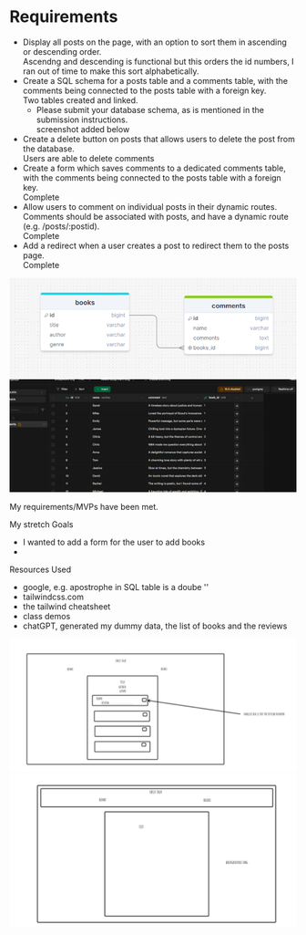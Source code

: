 # Requirements

- Display all posts on the page, with an option to sort them in ascending or descending order.  
  Ascendng and descending is functional but this orders the id numbers, I ran out of time to make this sort alphabetically.
- Create a SQL schema for a posts table and a comments table, with the comments being connected to the posts table with a foreign key.  
  Two tables created and linked.
  - Please submit your database schema, as is mentioned in the submission instructions.  
    screenshot added below
- Create a delete button on posts that allows users to delete the post from the database.  
  Users are able to delete comments
- Create a form which saves comments to a dedicated comments table, with the comments being connected to the posts table with a foreign key.  
  Complete
- Allow users to comment on individual posts in their dynamic routes. Comments should be associated with posts, and have a dynamic route (e.g. /posts/:postid).  
  Complete
- Add a redirect when a user creates a post to redirect them to the posts page.  
  Complete

![draw sql tables](./screenshots/drawSQL.png)
![data in supabase](./screenshots/supabase.png)

My requirements/MVPs have been met.

My stretch Goals

- I wanted to add a form for the user to add books
-

Resources Used

- google, e.g. apostrophe in SQL table is a doube ''
- tailwindcss.com
- the tailwind cheatsheet
- class demos
- chatGPT, generated my dummy data, the list of books and the reviews

![wireframe](./screenshots/wireframe1.png)
![wireframe](./screenshots/wireframe2.png)
